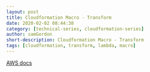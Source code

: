 ```yaml
---
layout: post
title: Cloudformation Macro - Transform
date: 2020-02-02 08:44:38
category: [technical-series, cloudformation-series]
author: samGordon
short-description: Cloudformation Macro - Transform
tags: [cloudformation, transform, lambda, macro]
---
```


[AWS docs](https://docs.aws.amazon.com/AWSCloudFormation/latest/UserGuide/template-macros.html)

